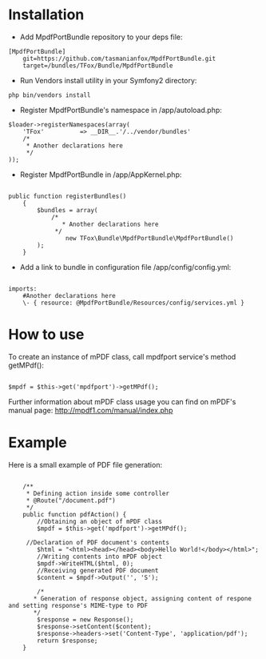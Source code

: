  Installation
==============================================
*  Add MpdfPortBundle repository to your deps file:

<pre><code>[MpdfPortBundle]
    git=https://github.com/tasmanianfox/MpdfPortBundle.git
    target=/bundles/TFox/Bundle/MpdfPortBundle
</code></pre>

*  Run Vendors install utility in your Symfony2 directory:

<pre><code>php bin/vendors install</code></pre>

*  Register MpdfPortBundle's namespace in /app/autoload.php:

<pre><code>$loader->registerNamespaces(array(
    'TFox'  		=> __DIR__.'/../vendor/bundles'
    /*
     * Another declarations here
     */
));</code></pre>

*  Register MpdfPortBundle in /app/AppKernel.php:

<pre><code>
public function registerBundles()
    {
        $bundles = array(
            /*
         	   * Another declarations here
       	     */
            	new TFox\Bundle\MpdfPortBundle\MpdfPortBundle()
        );
    }
</code></pre>

*  Add a link to bundle in configuration file /app/config/config.yml:
<pre><code>
imports:
&nbsp;&nbsp;&nbsp;&nbsp;#Another declarations here
&nbsp;&nbsp;&nbsp;&nbsp;\- { resource: @MpdfPortBundle/Resources/config/services.yml }
</code></pre>

How to use
==============================================

To create an instance of mPDF class, call mpdfport service's method getMPdf():

<pre><code>
$mpdf = $this->get('mpdfport')->getMPdf();
</code></pre>

Further information about mPDF class usage you can find on mPDF's manual page:
http://mpdf1.com/manual/index.php


Example
==============================================
Here is a small example of PDF file generation:
<pre><code>
    /**
     * Defining action inside some controller
     * @Route("/document.pdf")
     */
    public function pdfAction() {
    	//Obtaining an object of mPDF class
    	$mpdf = $this->get('mpdfport')->getMPdf(); 
    	 
     //Declaration of PDF document's contents
    	$html = "&lt;html&gt;&lt;head&gt;&lt;/head&gt;&lt;body&gt;Hello World!&lt;/body&gt;&lt;/html&gt;";
    	//Writing contents into mPDF object
    	$mpdf->WriteHTML($html, 0);
    	//Receiving generated PDF document
    	$content = $mpdf->Output('', 'S');
    	
	    /*
       * Generation of response object, assigning content of respone and setting response's MIME-type to PDF
       */
    	$response = new Response();
    	$response->setContent($content);
    	$response->headers->set('Content-Type', 'application/pdf');
    	return $response;
    }
</code></pre>
